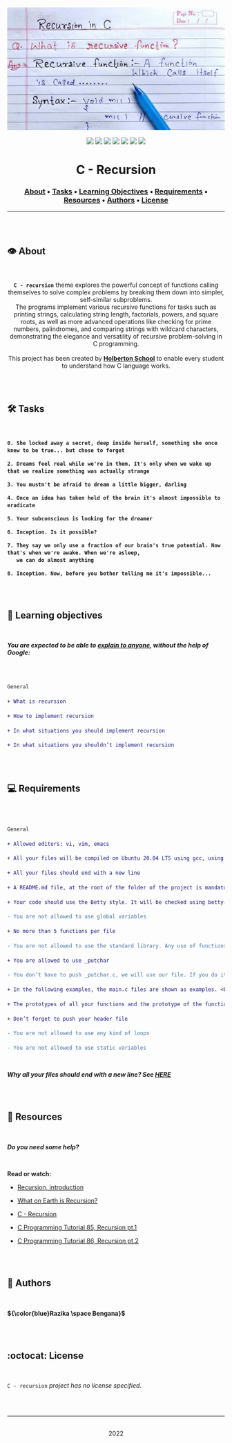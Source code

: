 <div align="center">
<br>

![Recursion.png](README-image/recursion.png)

</div>


<p align="center">
<img src="https://img.shields.io/badge/-C-yellow">
<img src="https://img.shields.io/badge/-Linux-lightgrey">
<img src="https://img.shields.io/badge/-WSL-brown">
<img src="https://img.shields.io/badge/-Ubuntu%2020.04.4%20LTS-orange">
<img src="https://img.shields.io/badge/-JetBrains-blue">
<img src="https://img.shields.io/badge/-Holberton%20School-red">
<img src="https://img.shields.io/badge/License-not%20specified-brightgreen">
</p>


<h1 align="center"> C - Recursion </h1>


<h3 align="center">
<a href="https://github.com/RazikaBengana/holbertonschool-low_level_programming/tree/main/recursion#eye-about">About</a> •
<a href="https://github.com/RazikaBengana/holbertonschool-low_level_programming/tree/main/recursion#hammer_and_wrench-tasks">Tasks</a> •
<a href="https://github.com/RazikaBengana/holbertonschool-low_level_programming/tree/main/recursion#memo-learning-objectives">Learning Objectives</a> •
<a href="https://github.com/RazikaBengana/holbertonschool-low_level_programming/tree/main/recursion#computer-requirements">Requirements</a> •
<a href="https://github.com/RazikaBengana/holbertonschool-low_level_programming/tree/main/recursion#mag_right-resources">Resources</a> •
<a href="https://github.com/RazikaBengana/holbertonschool-low_level_programming/tree/main/recursion#bust_in_silhouette-authors">Authors</a> •
<a href="https://github.com/RazikaBengana/holbertonschool-low_level_programming/tree/main/recursion#octocat-license">License</a>
</h3>

---

<!-- ------------------------------------------------------------------------------------------------- -->

<br>
<br>

## :eye: About

<br>

<div align="center">

**`C - recursion`** theme explores the powerful concept of functions calling themselves to solve complex problems by breaking them down into simpler, self-similar subproblems.
<br>
The programs implement various recursive functions for tasks such as printing strings, calculating string length, factorials, powers, and square roots, as well as more advanced operations like checking for prime numbers, palindromes, and comparing strings with wildcard characters, demonstrating the elegance and versatility of recursive problem-solving in C programming.
<br>
<br>
This project has been created by **[Holberton School](https://www.holbertonschool.com/about-holberton)** to enable every student to understand how C language works.

</div>

<br>
<br>

<!-- ------------------------------------------------------------------------------------------------- -->

## :hammer_and_wrench: Tasks

<br>

**`0. She locked away a secret, deep inside herself, something she once knew to be true... but chose to forget`**

**`2. Dreams feel real while we're in them. It's only when we wake up that we realize something was actually strange`**

**`3. You mustn't be afraid to dream a little bigger, darling`**

**`4. Once an idea has taken hold of the brain it's almost impossible to eradicate`**

**`5. Your subconscious is looking for the dreamer`**

**`6. Inception. Is it possible?`**

**`7. They say we only use a fraction of our brain's true potential. Now that's when we're awake. When we're asleep,`** <br>
**`   we can do almost anything`**

**`8. Inception. Now, before you bother telling me it's impossible...`**

<br>
<br>

<!-- ------------------------------------------------------------------------------------------------- -->

## :memo: Learning objectives

<br>

**_You are expected to be able to [explain to anyone](https://fs.blog/feynman-learning-technique/), without the help of Google:_**

<br>

```diff

General

+ What is recursion

+ How to implement recursion

+ In what situations you should implement recursion

+ In what situations you shouldn’t implement recursion

```

<br>
<br>

<!-- ------------------------------------------------------------------------------------------------- -->

## :computer: Requirements

<br>

```diff

General

+ Allowed editors: vi, vim, emacs

+ All your files will be compiled on Ubuntu 20.04 LTS using gcc, using the options -Wall -Werror -Wextra -pedantic -std=gnu89

+ All your files should end with a new line

+ A README.md file, at the root of the folder of the project is mandatory

+ Your code should use the Betty style. It will be checked using betty-style.pl and betty-doc.pl

- You are not allowed to use global variables

+ No more than 5 functions per file

- You are not allowed to use the standard library. Any use of functions like printf, puts, etc… is forbidden

+ You are allowed to use _putchar

- You don’t have to push _putchar.c, we will use our file. If you do it won’t be taken into account

+ In the following examples, the main.c files are shown as examples. <br> You can use them to test your functions, but you don’t have to push them to your repo (if you do we won’t take them into account). <br> We will use our own main.c files at compilation. <br> Our main.c files might be different from the one shown in the examples

+ The prototypes of all your functions and the prototype of the function _putchar should be included in your header file called main.h

+ Don’t forget to push your header file

- You are not allowed to use any kind of loops

- You are not allowed to use static variables

```

<br>

**_Why all your files should end with a new line? See [HERE](https://unix.stackexchange.com/questions/18743/whats-the-point-in-adding-a-new-line-to-the-end-of-a-file/18789)_**

<br>
<br>

<!-- ------------------------------------------------------------------------------------------------- -->

## :mag_right: Resources

<br>

**_Do you need some help?_**

<br>

**Read or watch:**

* [Recursion, introduction](https://drive.google.com/file/d/13a0fhzeupSFVGPMKWFAQLbXvMEH8MBFa/view?usp=sharing)

* [What on Earth is Recursion?](https://www.youtube.com/watch?v=Mv9NEXX1VHc)

* [C - Recursion](https://www.tutorialspoint.com/cprogramming/c_recursion.htm)

* [C Programming Tutorial 85, Recursion pt.1](https://www.youtube.com/watch?v=XGxbXMP6k8k)

* [C Programming Tutorial 86, Recursion pt.2](https://www.youtube.com/watch?v=7XiIS6HobNs)

<br>
<br>

<!-- ------------------------------------------------------------------------------------------------- -->

## :bust_in_silhouette: Authors

<br>

**${\color{blue}Razika \space Bengana}$**

<br>
<br>

<!-- ------------------------------------------------------------------------------------------------- -->

## :octocat: License

<br>

```C - recursion``` _project has no license specified._

<br>
<br>

---

<p align="center"><br>2022</p>